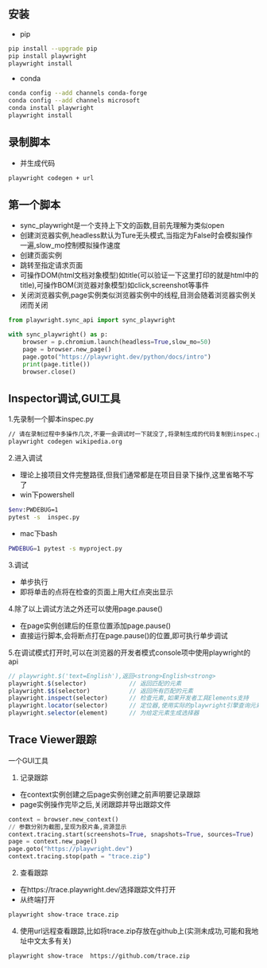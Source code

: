 ## 安装
- pip
```sh
pip install --upgrade pip
pip install playwright
playwright install
```
- conda
```sh
conda config --add channels conda-forge
conda config --add channels microsoft
conda install playwright
playwright install
```
## 录制脚本
- 并生成代码
```sh
playwright codegen + url
```

## 第一个脚本
- sync_playwright是一个支持上下文的函数,目前先理解为类似open
- 创建浏览器实例,headless默认为Ture无头模式,当指定为False时会模拟操作一遍,slow_mo控制模拟操作速度
- 创建页面实例
- 跳转至指定请求页面
- 可操作DOM(html文档对象模型)如title(可以验证一下这里打印的就是html中的title),可操作BOM(浏览器对象模型)如click,screenshot等事件
- 关闭浏览器实例,page实例类似浏览器实例中的线程,目测会随着浏览器实例关闭而关闭
```py
from playwright.sync_api import sync_playwright

with sync_playwright() as p:
    browser = p.chromium.launch(headless=True,slow_mo=50)
    page = browser.new_page()
    page.goto("https://playwright.dev/python/docs/intro")
    print(page.title())
    browser.close()
```
## Inspector调试,GUI工具
1.先录制一个脚本inspec.py

```sh
// 请在录制过程中多操作几次,不要一会调试时一下就没了,将录制生成的代码复制到inspec.py
playwright codegen wikipedia.org
```

2.进入调试

- 理论上接项目文件完整路径,但我们通常都是在项目目录下操作,这里省略不写了
- win下powershell
```sh
$env:PWDEBUG=1
pytest -s  inspec.py
```
- mac下bash
```sh
PWDEBUG=1 pytest -s myproject.py
```
3.调试

- 单步执行
- 即将单击的点将在检查的页面上用大红点突出显示

4.除了以上调试方法之外还可以使用page.pause()

- 在page实例创建后的任意位置添加page.pause()
- 直接运行脚本,会将断点打在page.pause()的位置,即可执行单步调试

5.在调试模式打开时,可以在浏览器的开发者模式console项中使用playwright的api

```js
// playwright.$('text=English'),返回<strong>English<strong>
playwright.$(selector)            // 返回匹配的元素
playwright.$$(selector)           // 返回所有匹配的元素
playwright.inspect(selector)      // 检查元素,如果开发者工具Elements支持
playwright.locator(selector)      // 定位器,使用实际的playwright引擎查询元素
playwright.selector(element)      // 为给定元素生成选择器
```

## Trace Viewer跟踪
一个GUI工具

1. 记录跟踪
- 在context实例创建之后page实例创建之前声明要记录跟踪
- page实例操作完毕之后,关闭跟踪并导出跟踪文件
```py
context = browser.new_context()
// 参数分别为截图,呈现为胶片条,资源显示
context.tracing.start(screenshots=True, snapshots=True, sources=True)
page = context.new_page()
page.goto("https://playwright.dev")
context.tracing.stop(path = "trace.zip")
```
2.  查看跟踪
- 在https://trace.playwright.dev/选择跟踪文件打开
- 从终端打开
```sh
playwright show-trace trace.zip
```
4.  使用url远程查看跟踪,比如将trace.zip存放在github上(实测未成功,可能和我地址中文太多有关)
```sh
playwright show-trace  https://github.com/trace.zip
```



